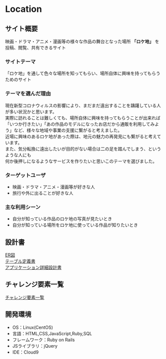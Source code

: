# Location

## サイト概要
映画・ドラマ・アニメ・漫画等の様々な作品の舞台となった場所 **「ロケ地」** を投稿、閲覧、共有できるサイト

### サイトテーマ
「ロケ地」を通して色々な場所を知ってもらい、場所自体に興味を持ってもらうためのサイト

### テーマを選んだ理由
現在新型コロナウィルスの影響により、まだまだ遠出することを躊躇している人が多い状況かと思います。  
実際に訪れることは難しくても、場所自体に興味を持ってもらうことが出来れば  
「いつか行きたい」「あの作品のモデルになったお店だから通販を利用してみよう」など、様々な地域や事業の支援に繋がると考えました。  
近場に興味のあるロケ地があった際は、地元の魅力の再発見にも繋がると考えています。  
また、気分転換に遠出したいが目的がない場合は二の足を踏んでしまう、というような人にも  
何か後押しになるようなサービスを作りたいと思いこのテーマを選びました。

### ターゲットユーザ
- 映画・ドラマ・アニメ・漫画等が好きな人
- 旅行や外に出ることが好きな人

### 主な利用シーン
- 自分が知っている作品のロケ地の写真が見たいとき
- 自分が知っている場所をロケ地に使っている作品が知りたいとき

## 設計書
[ER図](https://app.diagrams.net/#G1vgh5Z8QphTveBhiuoIfd8OECkBQ4D89e)  
[テーブル定義書](https://docs.google.com/spreadsheets/d/1RwYNIPAZxNwp8VXF7pntxypZjhUIZ2lB3PzBegCGgvQ/edit#gid=1654934740)  
[アプリケーション詳細設計書](https://docs.google.com/spreadsheets/d/1bE9abW_1yy2yUxrXRqD8ZdYGOGqYsdVyg8wi-2wNHiQ/edit#gid=2133469642)

## チャレンジ要素一覧
[チャレンジ要素一覧](https://docs.google.com/spreadsheets/d/17IvFIKkMi4RLErT5OvFme7raXcFIY5AlUKWboC3yang/edit#gid=0)

## 開発環境
- OS：Linux(CentOS)
- 言語：HTML,CSS,JavaScript,Ruby,SQL
- フレームワーク：Ruby on Rails
- JSライブラリ：jQuery
- IDE：Cloud9